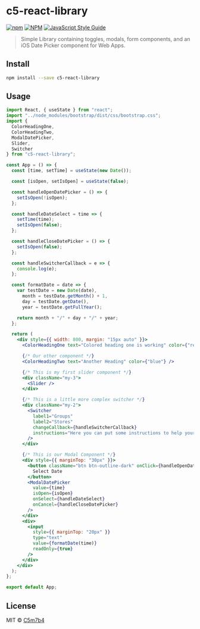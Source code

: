 # c5-react-library

[![npm](https://img.shields.io/badge/npm-v0.10.0-orange)](https://www.npmjs.com/package/c5-react-library)
[![NPM](https://img.shields.io/npm/v/c5-react-library.svg)](https://www.npmjs.com/package/c5-react-library)
[![JavaScript Style Guide](https://img.shields.io/badge/code_style-standard-brightgreen.svg)](https://standardjs.com)

> Simple Library containing toggles, modals, form components, and an iOS Date Picker component for Web Apps.

## Install

```bash
npm install --save c5-react-library
```

## Usage

```jsx
import React, { useState } from "react";
import "../node_modules/bootstrap/dist/css/bootstrap.css";
import {
  ColorHeadingOne,
  ColorHeadingTwo,
  ModalDatePicker,
  Slider,
  Switcher
} from "c5-react-library";

const App = () => {
  const [time, setTime] = useState(new Date());

  const [isOpen, setIsOpen] = useState(false);

  const handleOpenDatePicker = () => {
    setIsOpen(!isOpen);
  };

  const handleDateSelect = time => {
    setTime(time);
    setIsOpen(false);
  };

  const handleCloseDatePicker = () => {
    setIsOpen(false);
  };

  const handleSwitcherCallback = e => {
    console.log(e);
  };

  const formatDate = date => {
    var testDate = new Date(date),
      month = testDate.getMonth() + 1,
      day = testDate.getDate(),
      year = testDate.getFullYear();

    return month + "/" + day + "/" + year;
  };

  return (
    <div style={{ width: 800, margin: "15px auto" }}>
      <ColorHeadingOne text="Colored heading one is working" color={"red"} />

      {/* Our other component */}
      <ColorHeadingTwo text="Another Heading" color={"blue"} />

      {/* This is my first slider component */}
      <div className="my-3">
        <Slider />
      </div>

      {/* This is a little more complex switcher */}
      <div className="my-2">
        <Switcher
          label1="Groups"
          label2="Stores"
          changeCallback={handleSwitcherCallback}
          instructions="Here you can put some instructions to help your users"
        />
      </div>

      {/* This is our Modal Component */}
      <div style={{ marginTop: "30px" }}>
        <button className="btn btn-outline-dark" onClick={handleOpenDatePicker}>
          Select Date
        </button>
        <ModalDatePicker
          value={time}
          isOpen={isOpen}
          onSelect={handleDateSelect}
          onCancel={handleCloseDatePicker}
        />
      </div>
      <div>
        <input
          style={{ marginTop: "20px" }}
          type="text"
          value={formatDate(time)}
          readOnly={true}
        />
      </div>
    </div>
  );
};

export default App;
```

## License

MIT © [C5m7b4](https://github.com/C5m7b4)
